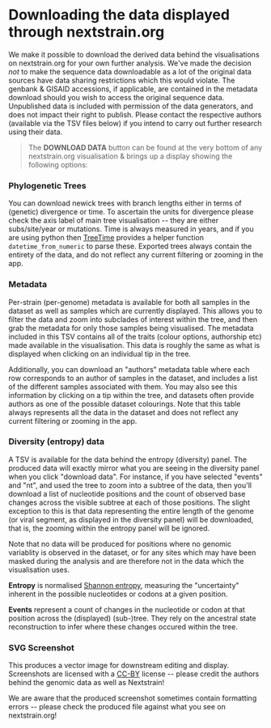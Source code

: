 # Downloading the data displayed through nextstrain.org


We make it possible to download the derived data behind the visualisations on nextstrain.org for your own further analysis.
We've made the decision _not_ to make the sequence data downloadable as a lot of the original data
sources have data sharing restrictions which this would violate.
The genbank & GISAID accessions, if applicable, are contained in the metadata download should you wish to access the original sequence data.
Unpublished data is included with permission of the data generators, and does not impact their right to publish.
Please contact the respective authors (available via the TSV files below) if you intend to carry out further research using their data. 


> The **DOWNLOAD DATA** button can be found at the very bottom of any nextstrain.org visualisation & brings up a display showing the following options:


### Phylogenetic Trees

You can download newick trees with branch lengths either in terms of (genetic) divergence or time.
To ascertain the units for divergence please check the axis label of main tree visualisation -- they are either subs/site/year or mutations.
Time is always measured in years, and if you are using python then [TreeTime](https://github.com/neherlab/treetime) provides a helper function `datetime_from_numeric` to parse these. 
Exported trees always contain the entirety of the data, and do not reflect any current filtering or zooming in the app.


### Metadata

Per-strain (per-genome) metadata is available for both all samples in the dataset as well as samples which are currently displayed.
This allows you to filter the data and zoom into subclades of interest within the tree, and then grab the metadata for only those samples being visualised.
The metadata included in this TSV contains all of the traits (colour options, authorship etc) made available in the visualisation.
This data is roughly the same as what is displayed when clicking on an individual tip in the tree.


Additionally, you can download an "authors" metadata table where each row corresponds to an author of samples in the dataset, and includes a list of the different samples associated with them.
You may also see this information by clicking on a tip within the tree, and datasets often provide authors as one of the possible dataset colourings.
Note that this table always represents all the data in the dataset and does not reflect any current filtering or zooming in the app.

### Diversity (entropy) data

A TSV is available for the data behind the entropy (diversity) panel.
The produced data will exactly mirror what you are seeing in the diversity panel when you click "download data".
For instance, if you have selected "events" and "nt", and used the tree to zoom into a subtree of the data, then you'll download a list of nucleotide positions and the count of observed base changes across the visible subtree at each of those positions.
The slight exception to this is that data representing the entire length of the genome (or viral segment, as displayed in the diversity panel) will be downloaded, that is, the zooming within the entropy panel will be ignored.

Note that no data will be produced for positions where no genomic variablity is observed in the dataset, or for any sites which may have been masked during the analysis and are therefore not in the data which the visualisation uses.

**Entropy** is normalised [Shannon entropy](https://en.wikipedia.org/wiki/Entropy_(information_theory)), measuring the "uncertainty" inherent in the possible nucleotides or codons at a given position.

**Events** represent a count of changes in the nucleotide or codon at that position across the (displayed) (sub-)tree.
They rely on the ancestral state reconstruction to infer where these changes occured within the tree.


### SVG Screenshot

This produces a vector image for downstream editing and display.
Screenshots are licensed with a [CC-BY](https://creativecommons.org/licenses/by/4.0/) license -- please credit the authors behind the genomic data as well as Nextstrain!

We are aware that the produced screenshot sometimes contain formatting errors -- please check the produced file against what you see on nextstrain.org!



